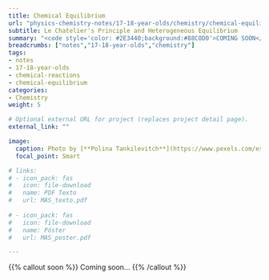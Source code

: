```yaml
---
title: Chemical Equilibrium
url: "physics-chemistry-notes/17-18-year-olds/chemistry/chemical-equilibrium"
subtitle: Le Chatelier's Principle and Heterogeneous Equilibrium
summary: "<code style='color: #2E3440;background:#88C0D0'>COMING SOON</code> <br> Law of Mass Action. Le Chatelier's Principle. Heterogeneous Equilibrium."
breadcrumbs: ["notes","17-18-year-olds","chemistry"]
tags:
- notes
- 17-18-year-olds
- chemical-reactions
- chemical-equilibrium
categories:
- Chemistry
weight: 5

# Optional external URL for project (replaces project detail page).
external_link: ""

image:
  caption: Photo by [**Polina Tankilevitch**](https://www.pexels.com/es-es/@polina-tankilevitch) on [Pexels](https://www.pexels.com/es-es/)
  focal_point: Smart

# links:
# - icon_pack: fas
#   icon: file-download
#   name: PDF Texto
#   url: MAS_texto.pdf
  
# - icon_pack: fas
#   icon: file-download
#   name: Póster
#   url: MAS_poster.pdf

---
```


{{% callout soon %}}
Coming soon...
{{% /callout %}}
